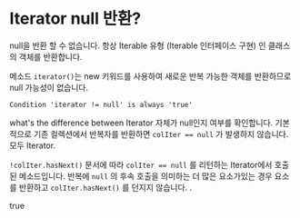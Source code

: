 # Iterator null 반환?



null을 반환 할 수 없습니다. 항상 Iterable 유형 (Iterable 인터페이스 구현) 인 클래스의 객체를 반환합니다.

메소드 `iterator()`는 new 키워드를 사용하여 새로운 반복 가능한 객체를 반환하므로 null 가능성이 없습니다. 

`Condition 'iterator != null' is always 'true'`



what's the difference between  Iterator 자체가 null인지 여부를 확인합니다. 기본적으로 기존 컬렉션에서 반복자를 반환하면 `colIter == null` 가 발생하지 않습니다.  모두 Iterator.

`!colIter.hasNext()` 문서에 따라 `colIter == null` 를 리턴하는 Iterator에서 호출 된 메소드입니다.  반복에 `null` 의 후속 호출을 의미하는 더 많은 요소가있는 경우  요소를 반환하고 `colIter.hasNext()` 를 던지지 않습니다. .

true